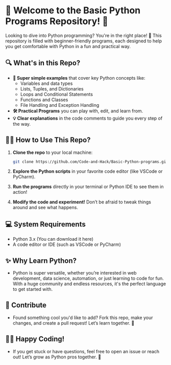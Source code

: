# 🎉 Welcome to the **Basic Python Programs** Repository! 🎉

Looking to dive into Python programming? You're in the right place! 🐍 This repository is filled with beginner-friendly programs, each designed to help you get comfortable with Python in a fun and practical way.

## 🔍 What's in this Repo?

- **🚀 Super simple examples** that cover key Python concepts like:
  - Variables and data types
  - Lists, Tuples, and Dictionaries
  - Loops and Conditional Statements
  - Functions and Classes
  - File Handling and Exception Handling
- **🛠 Practical Programs** you can play with, edit, and learn from.
- **💡 Clear explanations** in the code comments to guide you every step of the way.

## 🧑‍💻 How to Use This Repo?

1. **Clone the repo** to your local machine:
   ```bash
   git clone https://github.com/Code-and-Hack/Basic-Python-programs.git
   
2. **Explore the Python scripts** in your favorite code editor (like VSCode or PyCharm).

3. **Run the programs** directly in your terminal or Python IDE to see them in action!

4. **Modify the code and experiment!** Don’t be afraid to tweak things around and see what happens.

## 💻 System Requirements
* Python 3.x (You can download it here)
* A code editor or IDE (such as VSCode or PyCharm)
## ✨ Why Learn Python?
* Python is super versatile, whether you’re interested in web development, data science, automation, or just learning to code for fun. With a huge community and endless resources, it's the perfect language to get started with.

## 🤝 Contribute
* Found something cool you'd like to add? Fork this repo, make your changes, and create a pull request! Let’s learn together. 🚀

## 👨‍💻 Happy Coding!
* If you get stuck or have questions, feel free to open an issue or reach out! Let’s grow as Python pros together. 💪
